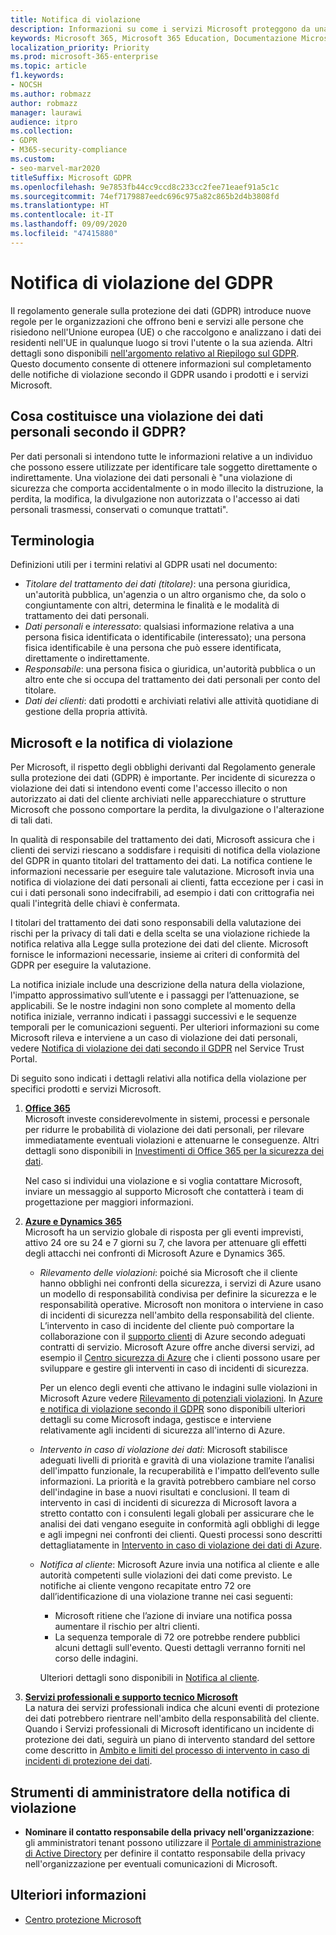 ```yaml
---
title: Notifica di violazione
description: Informazioni su come i servizi Microsoft proteggono da una violazione dei dati personali e su come Microsoft gestisce un'eventuale violazione e la comunica agli utenti interessati.
keywords: Microsoft 365, Microsoft 365 Education, Documentazione Microsoft 365, GDPR
localization_priority: Priority
ms.prod: microsoft-365-enterprise
ms.topic: article
f1.keywords:
- NOCSH
ms.author: robmazz
author: robmazz
manager: laurawi
audience: itpro
ms.collection:
- GDPR
- M365-security-compliance
ms.custom:
- seo-marvel-mar2020
titleSuffix: Microsoft GDPR
ms.openlocfilehash: 9e7853fb44cc9ccd8c233cc2fee71eaef91a5c1c
ms.sourcegitcommit: 74ef7179887eedc696c975a82c865b2d4b3808fd
ms.translationtype: HT
ms.contentlocale: it-IT
ms.lasthandoff: 09/09/2020
ms.locfileid: "47415880"
---
```

# <a name="gdpr-breach-notification"></a>Notifica di violazione del GDPR

Il regolamento generale sulla protezione dei dati (GDPR) introduce nuove regole per le organizzazioni che offrono beni e servizi alle persone che risiedono nell'Unione europea (UE) o che raccolgono e analizzano i dati dei residenti nell'UE in qualunque luogo si trovi l'utente o la sua azienda. Altri dettagli sono disponibili [nell'argomento relativo al Riepilogo sul GDPR](gdpr.md). Questo documento consente di ottenere informazioni sul completamento delle notifiche di violazione secondo il GDPR usando i prodotti e i servizi Microsoft.

## <a name="what-constitute-a-breach-of-personal-data-under-the-gdpr"></a>Cosa costituisce una violazione dei dati personali secondo il GDPR?

Per dati personali si intendono tutte le informazioni relative a un individuo che possono essere utilizzate per identificare tale soggetto direttamente o indirettamente. Una violazione dei dati personali è "una violazione di sicurezza che comporta accidentalmente o in modo illecito la distruzione, la perdita, la modifica, la divulgazione non autorizzata o l'accesso ai dati personali trasmessi, conservati o comunque trattati".

## <a name="terminology"></a>Terminologia

Definizioni utili per i termini relativi al GDPR usati nel documento:

- *Titolare del trattamento dei dati (titolare)*: una persona giuridica, un'autorità pubblica, un'agenzia o un altro organismo che, da solo o congiuntamente con altri, determina le finalità e le modalità di trattamento dei dati personali.  
- *Dati personali* e *interessato*: qualsiasi informazione relativa a una persona fisica identificata o identificabile (interessato); una persona fisica identificabile è una persona che può essere identificata, direttamente o indirettamente.  
- *Responsabile*: una persona fisica o giuridica, un'autorità pubblica o un altro ente che si occupa del trattamento dei dati personali per conto del titolare.  
- *Dati dei clienti*: dati prodotti e archiviati relativi alle attività quotidiane di gestione della propria attività.

## <a name="microsoft-and-breach-notification"></a>Microsoft e la notifica di violazione

Per Microsoft, il rispetto degli obblighi derivanti dal Regolamento generale sulla protezione dei dati (GDPR) è importante. Per incidente di sicurezza o violazione dei dati si intendono eventi come l'accesso illecito o non autorizzato ai dati del cliente archiviati nelle apparecchiature o strutture Microsoft che possono comportare la perdita, la divulgazione o l'alterazione di tali dati.

In qualità di responsabile del trattamento dei dati, Microsoft assicura che i clienti dei servizi riescano a soddisfare i requisiti di notifica della violazione del GDPR in quanto titolari del trattamento dei dati. La notifica contiene le informazioni necessarie per eseguire tale valutazione. Microsoft invia una notifica di violazione dei dati personali ai clienti, fatta eccezione per i casi in cui i dati personali sono indecifrabili, ad esempio i dati con crittografia nei quali l'integrità delle chiavi è confermata.

I titolari del trattamento dei dati sono responsabili della valutazione dei rischi per la privacy di tali dati e della scelta se una violazione richiede la notifica relativa alla Legge sulla protezione dei dati del cliente. Microsoft fornisce le informazioni necessarie, insieme ai criteri di conformità del GDPR per eseguire la valutazione.

La notifica iniziale include una descrizione della natura della violazione, l'impatto approssimativo sull’utente e i passaggi per l’attenuazione, se applicabili. Se le nostre indagini non sono complete al momento della notifica iniziale, verranno indicati i passaggi successivi e le sequenze temporali per le comunicazioni seguenti. Per ulteriori informazioni su come Microsoft rileva e interviene a un caso di violazione dei dati personali, vedere [Notifica di violazione dei dati secondo il GDPR](https://servicetrust.microsoft.com/ViewPage/GDPRBreach) nel Service Trust Portal.

Di seguito sono indicati i dettagli relativi alla notifica della violazione per specifici prodotti e servizi Microsoft.
  
1. **[Office 365](gdpr-breach-Office365.md)**  
    Microsoft investe considerevolmente in sistemi, processi e personale per ridurre le probabilità di violazione dei dati personali, per rilevare immediatamente eventuali violazioni e attenuarne le conseguenze. Altri dettagli sono disponibili in [Investimenti di Office 365 per la sicurezza dei dati](https://docs.microsoft.com/microsoft-365/compliance/gdpr-breach-office365#office-365-investments-in-data-security).

    Nel caso si individui una violazione e si voglia contattare Microsoft,  inviare un messaggio al supporto Microsoft che contatterà i team di progettazione per maggiori informazioni.

2. **[Azure e Dynamics 365](gdpr-breach-azure-dynamics.md)**  
    Microsoft ha un servizio globale di risposta per gli eventi imprevisti, attivo 24 ore su 24 e 7 giorni su 7, che lavora per attenuare gli effetti degli attacchi nei confronti di Microsoft Azure e Dynamics 365.

    - *Rilevamento delle violazioni*: poiché sia Microsoft che il cliente hanno obblighi nei confronti della sicurezza, i servizi di Azure usano un modello di responsabilità condivisa per definire la sicurezza e le responsabilità operative. Microsoft non monitora o interviene in caso di incidenti di sicurezza nell'ambito della responsabilità del cliente. L’intervento in caso di incidente del cliente può comportare la collaborazione con il [supporto clienti](https://azure.microsoft.com/support/options/) di Azure secondo adeguati contratti di servizio. Microsoft Azure offre anche diversi servizi, ad esempio il [Centro sicurezza di Azure](https://azure.microsoft.com/services/security-center/) che i clienti possono usare per sviluppare e gestire gli interventi in caso di incidenti di sicurezza.

        Per un elenco degli eventi che attivano le indagini sulle violazioni in Microsoft Azure vedere [Rilevamento di potenziali violazioni](https://docs.microsoft.com/microsoft-365/compliance/gdpr-breach-azure-dynamics#detection-of-potential-breaches). In [Azure e notifica di violazione secondo il GDPR](gdpr-breach-azure-dynamics.md) sono disponibili ulteriori dettagli su come Microsoft indaga, gestisce e interviene relativamente agli incidenti di sicurezza all'interno di Azure.

    - *Intervento in caso di violazione dei dati*: Microsoft stabilisce adeguati livelli di priorità e gravità di una violazione tramite l’analisi dell'impatto funzionale, la recuperabilità e l'impatto dell’evento sulle informazioni. La priorità e la gravità potrebbero cambiare nel corso dell'indagine in base a nuovi risultati e conclusioni.
    Il team di intervento in casi di incidenti di sicurezza di Microsoft lavora a stretto contatto con i consulenti legali globali per assicurare che le analisi dei dati vengano eseguite in conformità agli obblighi di legge e agli impegni nei confronti dei clienti. Questi processi sono descritti dettagliatamente in [Intervento in caso di violazione dei dati di Azure](https://docs.microsoft.com/microsoft-365/compliance/gdpr-breach-azure-dynamics#azures-data-breach-response).

    - *Notifica al cliente*: Microsoft Azure invia una notifica al cliente e alle autorità competenti sulle violazioni dei dati come previsto. Le notifiche ai cliente vengono recapitate entro 72 ore dall’identificazione di una violazione tranne nei casi seguenti:

        - Microsoft ritiene che l’azione di inviare una notifica possa aumentare il rischio per altri clienti.
        - La sequenza temporale di 72 ore potrebbe rendere pubblici alcuni dettagli sull'evento. Questi dettagli verranno forniti nel corso delle indagini.

        Ulteriori dettagli sono disponibili in [Notifica al cliente](https://docs.microsoft.com/microsoft-365/compliance/gdpr-breach-azure-dynamics#customer-notification).

3. **[Servizi professionali e supporto tecnico Microsoft](gdpr-breach-Microsoft-Support-Professional-Services.md)**  
    La natura dei servizi professionali indica che alcuni eventi di protezione dei dati potrebbero rientrare nell'ambito della responsabilità del cliente. Quando i Servizi professionali di Microsoft identificano un incidente di protezione dei dati, seguirà un piano di intervento standard del settore come descritto in [Ambito e limiti del processo di intervento in caso di incidenti di protezione dei dati](https://docs.microsoft.com/microsoft-365/compliance/gdpr-breach-microsoft-support-professional-services#scope--limits-of-data-protection-incident-response-process).

## <a name="breach-notification-admin-tools"></a>Strumenti di amministratore della notifica di violazione

- **Nominare il contatto responsabile della privacy nell'organizzazione**: gli amministratori tenant possono utilizzare il [Portale di amministrazione di Active Directory](https://go.microsoft.com/fwlink/p/?linkid=2052736) per definire il contatto responsabile della privacy nell'organizzazione per eventuali comunicazioni di Microsoft.

## <a name="learn-more"></a>Ulteriori informazioni

- [Centro protezione Microsoft](https://www.microsoft.com/trust-center/privacy/gdpr-overview)
